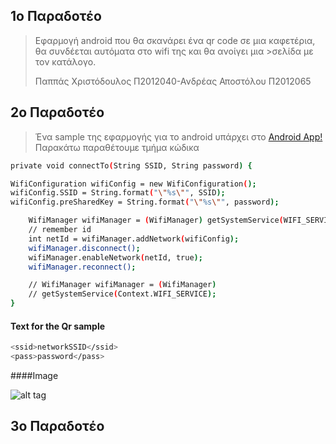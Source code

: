 ## 1ο Παραδοτέο

>Εφαρμογή android που θα σκανάρει ένα qr code σε μια καφετέρια, θα συνδέεται αυτόματα στο wifi της και θα ανοίγει μια >σελίδα με τον κατάλογο.
>
>Παππάς Χριστόδουλος	Π2012040-Ανδρέας Αποστόλου Π2012065

## 2ο Παραδοτέο

> Ένα sample της εφαρμογής για το android υπάρχει στο 
> [Android App!](https://github.com/Kitsopappas/Qr-Fidelity)
> Παρακάτω παραθέτουμε τμήμα κώδικα

```sh
private void connectTo(String SSID, String password) { 

WifiConfiguration wifiConfig = new WifiConfiguration(); 
wifiConfig.SSID = String.format("\"%s\"", SSID); 
wifiConfig.preSharedKey = String.format("\"%s\"", password);

    WifiManager wifiManager = (WifiManager) getSystemService(WIFI_SERVICE);
    // remember id
    int netId = wifiManager.addNetwork(wifiConfig);
    wifiManager.disconnect();
    wifiManager.enableNetwork(netId, true);
    wifiManager.reconnect();

    // WifiManager wifiManager = (WifiManager)
    // getSystemService(Context.WIFI_SERVICE);
}
```

#### Text for the Qr sample
```sh
<ssid>networkSSID</ssid>
<pass>password</pass>
```

####Image

![alt tag](https://raw.githubusercontent.com/Kitsopappas/Qr-Fidelity/master/images/img1.jpg)

## 3ο Παραδοτέο



